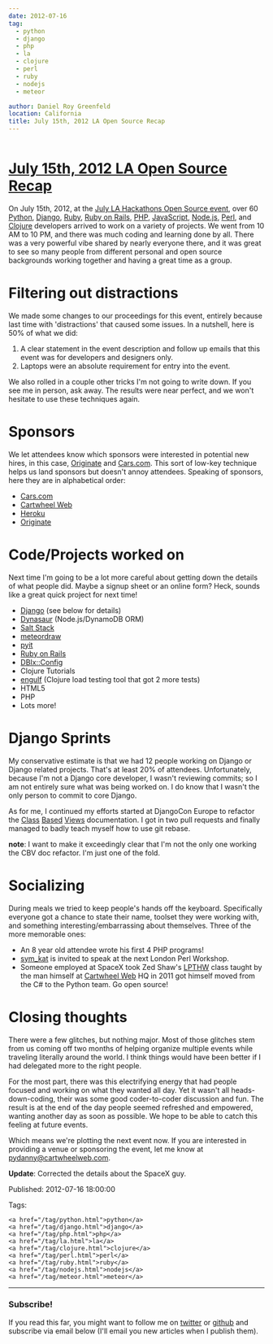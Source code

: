 ```yaml
---
date: 2012-07-16
tag:
  - python
  - django
  - php
  - la
  - clojure
  - perl
  - ruby
  - nodejs
  - meteor

author: Daniel Roy Greenfeld
location: California
title: July 15th, 2012 LA Open Source Recap
---
```


<div class="twelve wide column">
  <h1 class="ui block header">
    <div class="content">
      <a href="/july-la-open-source-recap.html"
        >July 15th, 2012 LA Open Source Recap</a
      >
    </div>
  </h1>
  <p>
    On July 15th, 2012, at the
    <a
      href="http://www.meetup.com/LA-Hackathons/events/64542582/"
      target="_blank"
      >July LA Hackathons Open Source event</a
    >, over 60 <a href="http://python.org" target="_blank">Python</a>,
    <a href="http://djangoproject.com" target="_blank">Django</a>,
    <a href="http://www.ruby-lang.org/" target="_blank">Ruby</a>,
    <a href="http://rubyonrails.org/" target="_blank">Ruby on Rails</a>,
    <a href="http://www.php.net/" target="_blank">PHP</a>,
    <a href="http://en.wikipedia.org/wiki/JavaScript" target="_blank"
      >JavaScript</a
    >, <a href="http://nodejs.org/" target="_blank">Node.js</a>,
    <a href="http://www.perl.org/" target="_blank">Perl</a>, and
    <a href="http://clojure.org" target="_blank">Clojure</a> developers arrived
    to work on a variety of projects. We went from 10 AM to 10 PM, and there was
    much coding and learning done by all. There was a very powerful vibe shared
    by nearly everyone there, and it was great to see so many people from
    different personal and open source backgrounds working together and having a
    great time as a group.
  </p>
  <h1 id="filtering-out-distractions">Filtering out distractions</h1>
  <p>
    We made some changes to our proceedings for this event, entirely because
    last time with 'distractions' that caused some issues. In a nutshell, here
    is 50% of what we did:
  </p>
  <ol>
    <li>
      A clear statement in the event description and follow up emails that this
      event was for developers and designers only.
    </li>
    <li>Laptops were an absolute requirement for entry into the event.</li>
  </ol>
  <p>
    We also rolled in a couple other tricks I'm not going to write down. If you
    see me in person, ask away. The results were near perfect, and we won't
    hesitate to use these techniques again.
  </p>
  <h1 id="sponsors">Sponsors</h1>
  <p>
    We let attendees know which sponsors were interested in potential new hires,
    in this case,
    <a href="http://originatelabs.com" target="_blank">Originate</a> and
    <a href="http://cars.com" target="_blank">Cars.com</a>. This sort of low-key
    technique helps us land sponsors but doesn't annoy attendees. Speaking of
    sponsors, here they are in alphabetical order:
  </p>
  <ul>
    <li><a href="http://cars.com" target="_blank">Cars.com</a></li>
    <li><a href="http://cartwheelweb.com" target="_blank">Cartwheel Web</a></li>
    <li><a href="http://heroku.com" target="_blank">Heroku</a></li>
    <li><a href="http://originatelabs.com" target="_blank">Originate</a></li>
  </ul>
  <h1 id="codeprojects-worked-on">Code/Projects worked on</h1>
  <p>
    Next time I'm going to be a lot more careful about getting down the details
    of what people did. Maybe a signup sheet or an online form? Heck, sounds
    like a great quick project for next time!
  </p>
  <ul>
    <li>
      <a href="http://djangoproject.com" target="_blank">Django</a> (see below
      for details)
    </li>
    <li>
      <a href="http://tglines.github.com/dynasaur/" target="_blank">Dynasaur</a>
      (Node.js/DynamoDB ORM)
    </li>
    <li>
      <a href="https://github.com/saltstack/salt" target="_blank">Salt Stack</a>
    </li>
    <li>
      <a href="https://github.com/philfree/meteordraw" target="_blank"
        >meteordraw</a
      >
    </li>
    <li><a href="https://github.com/harph/pyit" target="_blank">pyit</a></li>
    <li><a href="http://rubyonrails.org/" target="_blank">Ruby on Rails</a></li>
    <li>
      <a href="https://github.com/symkat/DBIx-Config" target="_blank"
        >DBIx::Config</a
      >
    </li>
    <li>Clojure Tutorials</li>
    <li>
      <a href="https://github.com/andrewvc/engulf" target="_blank">engulf</a>
      (Clojure load testing tool that got 2 more tests)
    </li>
    <li>HTML5</li>
    <li>PHP</li>
    <li>Lots more!</li>
  </ul>
  <h1 id="django-sprints">Django Sprints</h1>
  <p>
    My conservative estimate is that we had 12 people working on Django or
    Django related projects. That's at least 20% of attendees. Unfortunately,
    because I'm not a Django core developer, I wasn't reviewing commits; so I am
    not entirely sure what was being worked on. I do know that I wasn't the only
    person to commit to core Django.
  </p>
  <p>
    As for me, I continued my efforts started at DjangoCon Europe to refactor
    the
    <a
      href="https://docs.djangoproject.com/en/dev/topics/class-based-views/"
      target="_blank"
      >Class</a
    >
    <a
      href="https://docs.djangoproject.com/en/dev/ref/class-based-views/"
      target="_blank"
      >Based</a
    >
    <a
      href="https://docs.djangoproject.com/en/dev/ref/class-based-views/mixins/"
      target="_blank"
      >Views</a
    >
    documentation. I got in two pull requests and finally managed to badly teach
    myself how to use git rebase.
  </p>
  <p>
    <strong>note</strong>: I want to make it exceedingly clear that I'm not the
    only one working the CBV doc refactor. I'm just one of the fold.
  </p>
  <h1 id="socializing">Socializing</h1>
  <p>
    During meals we tried to keep people's hands off the keyboard. Specifically
    everyone got a chance to state their name, toolset they were working with,
    and something interesting/embarrassing about themselves. Three of the more
    memorable ones:
  </p>
  <ul>
    <li>An 8 year old attendee wrote his first 4 PHP programs!</li>
    <li>
      <a href="http://twitter.com/sym_kat" target="_blank">sym_kat</a> is
      invited to speak at the next London Perl Workshop.
    </li>
    <li>
      Someone employed at SpaceX took Zed Shaw's
      <a href="http://learnpythonthehardway.org/" target="_blank">LPTHW</a>
      class taught by the man himself at
      <a href="http://cartwheelweb.com" target="_blank">Cartwheel Web</a> HQ in
      2011 got himself moved from the C# to the Python team. Go open source!
    </li>
  </ul>
  <h1 id="closing-thoughts">Closing thoughts</h1>
  <p>
    There were a few glitches, but nothing major. Most of those glitches stem
    from us coming off two months of helping organize multiple events while
    traveling literally around the world. I think things would have been better
    if I had delegated more to the right people.
  </p>
  <p>
    For the most part, there was this electrifying energy that had people
    focused and working on what they wanted all day. Yet it wasn't all
    heads-down-coding, their was some good coder-to-coder discussion and fun.
    The result is at the end of the day people seemed refreshed and empowered,
    wanting another day as soon as possible. We hope to be able to catch this
    feeling at future events.
  </p>
  <p>
    Which means we're plotting the next event now. If you are interested in
    providing a venue or sponsoring the event, let me know at
    <a href="mailto:pydanny@cartwheelweb.com" target="_blank"
      >pydanny@cartwheelweb.com</a
    >.
  </p>
  <p><strong>Update</strong>: Corrected the details about the SpaceX guy.</p>
  <p>Published: 2012-07-16 18:00:00</p>
  <p>
    Tags:

    <a href="/tag/python.html">python</a>
    <a href="/tag/django.html">django</a>
    <a href="/tag/php.html">php</a>
    <a href="/tag/la.html">la</a>
    <a href="/tag/clojure.html">clojure</a>
    <a href="/tag/perl.html">perl</a>
    <a href="/tag/ruby.html">ruby</a>
    <a href="/tag/nodejs.html">nodejs</a>
    <a href="/tag/meteor.html">meteor</a>
  </p>
  <hr />
  <h3 class="ui header">Subscribe!</h3>
  <p>
    If you read this far, you might want to follow me on
    <a href="https://twitter.com/pydanny">twitter</a> or
    <a href="https://github.com/pydanny">github</a> and subscribe via email
    below (I'll email you new articles when I publish them).
  </p>
   
</div>
